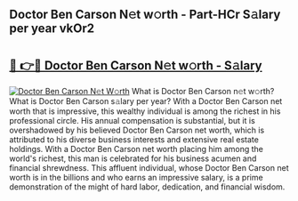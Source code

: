 ## Doctor Ben Carson N𝚎t w𝚘rth - Part-HCr S𝚊lary per year vkOr2

# <h2><a href="http://gc0qu6q.nevu.top/?p=Doctor+Ben+Carson">🔗 👉🔴 Doctor Ben Carson N𝚎t w𝚘rth - S𝚊lary</a></h2>

[![Doctor Ben Carson N𝚎t W𝚘rth](https://i.imgur.com/Oavwk0R.jpeg)](http://gc0qu6q.nevu.top/?p=Doctor+Ben+Carson)
What is Doctor Ben Carson n𝚎t w𝚘rth? What is Doctor Ben Carson s𝚊lary per year?
With a Doctor Ben Carson net worth that is impressive, this wealthy individual is among the richest in his professional circle. His annual compensation is substantial, but it is overshadowed by his believed Doctor Ben Carson net worth, which is attributed to his diverse business interests and extensive real estate holdings. With a Doctor Ben Carson net worth placing him among the world's richest, this man is celebrated for his business acumen and financial shrewdness. This affluent individual, whose Doctor Ben Carson net worth is in the billions and who earns an impressive salary, is a prime demonstration of the might of hard labor, dedication, and financial wisdom.
